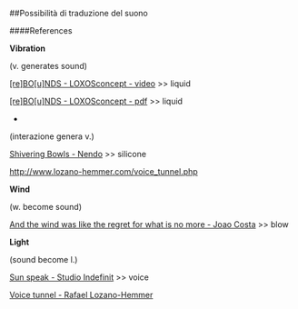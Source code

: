 ##Possibilità di traduzione del suono

####References

**Vibration**

(v. generates sound)

[[re]BO[u]NDS - LOXOSconcept - video](https://vimeo.com/76154272) >> liquid

[[re]BO[u]NDS - LOXOSconcept - pdf](http://media.wix.com/ugd/7b4227_7a3bbbb7355bf83383a83acd8f461b97.pdf) >> liquid

-

(interazione genera v.)

[Shivering Bowls - Nendo](http://www.nendo.jp/en/works/shivering-bowls-2/) >> silicone

http://www.lozano-hemmer.com/voice_tunnel.php

**Wind**

(w. become sound)

[And the wind was like the regret for what is no more - Joao Costa](http://joaocosta.co/and-the-wind-was-like-the-regret-for-what-is-no-more.html) >> blow

**Light**

(sound become l.)

[Sun speak - Studio Indefinit](https://vimeo.com/107795963) >> voice

[Voice tunnel - Rafael Lozano-Hemmer](http://www.lozano-hemmer.com/voice_tunnel.php)


